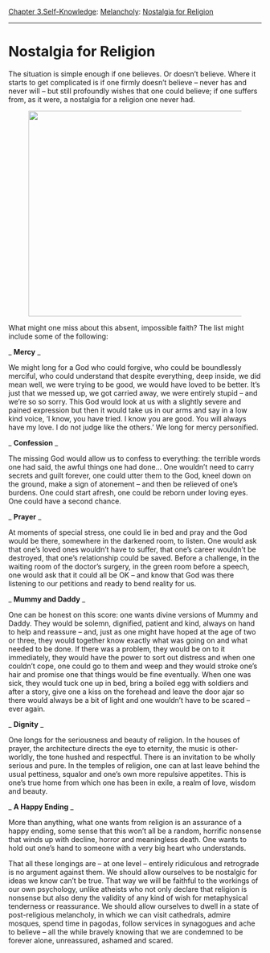 [Chapter 3.Self-Knowledge](https://www.theschooloflife.com/thebookoflife/category/self-knowledge/): [Melancholy](https://www.theschooloflife.com/thebookoflife/category/self-knowledge/melancholy/): [Nostalgia for Religion](https://www.theschooloflife.com/thebookoflife/nostalgia-for-religion-one-cant-believe-in/)

* * *

# Nostalgia for Religion

The situation is simple enough if one believes. Or doesn’t believe. Where it starts to get complicated is if one firmly doesn’t believe – never has and never will – but still profoundly wishes that one could believe; if one suffers from, as it were, a nostalgia for a religion one never had.

<figure class="aligncenter is-resized"><img src="https://www.theschooloflife.com/thebookoflife/wp-content/uploads/2020/06/53.jpg" alt="" class="wp-image-24702" width="614" height="409" srcset="https://www.theschooloflife.com/thebookoflife/wp-content/uploads/2020/06/53.jpg 669w, https://www.theschooloflife.com/thebookoflife/wp-content/uploads/2020/06/53-300x200.jpg 300w" sizes="(max-width: 614px) 100vw, 614px"></figure>

What might one miss about this absent, impossible faith? The list might include some of the following:

_ **Mercy** _

We might long for a God who could forgive, who could be boundlessly merciful, who could understand that despite everything, deep inside, we did mean well, we were trying to be good, we would have loved to be better. It’s just that we messed up, we got carried away, we were entirely stupid – and we’re so so sorry. This God would look at us with a slightly severe and pained expression but then it would take us in our arms and say in a low kind voice, ‘I know, you have tried. I know you are good. You will always have my love. I do not judge like the others.’ We long for mercy personified.

_ **Confession** _

The missing God would allow us to confess to everything: the terrible words one had said, the awful things one had done… One wouldn’t need to carry secrets and guilt forever, one could utter them to the God, kneel down on the ground, make a sign of atonement – and then be relieved of one’s burdens. One could start afresh, one could be reborn under loving eyes. One could have a second chance.

_ **Prayer** _

At moments of special stress, one could lie in bed and pray and the God would be there, somewhere in the darkened room, to listen. One would ask that one’s loved ones wouldn’t have to suffer, that one’s career wouldn’t be destroyed, that one’s relationship could be saved. Before a challenge, in the waiting room of the doctor’s surgery, in the green room before a speech, one would ask that it could all be OK – and know that God was there listening to our petitions and ready to bend reality for us.

_ **Mummy and Daddy** _

One can be honest on this score: one wants divine versions of Mummy and Daddy. They would be solemn, dignified, patient and kind, always on hand to help and reassure – and, just as one might have hoped at the age of two or three, they would together know exactly what was going on and what needed to be done. If there was a problem, they would be on to it immediately, they would have the power to sort out distress and when one couldn’t cope, one could go to them and weep and they would stroke one’s hair and promise one that things would be fine eventually. When one was sick, they would tuck one up in bed, bring a boiled egg with soldiers and after a story, give one a kiss on the forehead and leave the door ajar so there would always be a bit of light and one wouldn’t have to be scared – ever again.

_ **Dignity** _

One longs for the seriousness and beauty of religion. In the houses of prayer, the architecture directs the eye to eternity, the music is other-worldly, the tone hushed and respectful. There is an invitation to be wholly serious and pure. In the temples of religion, one can at last leave behind the usual pettiness, squalor and one’s own more repulsive appetites. This is one’s true home from which one has been in exile, a realm of love, wisdom and beauty.

_ **A Happy Ending** _

More than anything, what one wants from religion is an assurance of a happy ending, some sense that this won’t all be a random, horrific nonsense that winds up with decline, horror and meaningless death. One wants to hold out one’s hand to someone with a very big heart who understands.

That all these longings are – at one level – entirely ridiculous and retrograde is no argument against them. We should allow ourselves to be nostalgic for ideas we know can’t be true. That way we will be faithful to the workings of our own psychology, unlike atheists who not only declare that religion is nonsense but also deny the validity of any kind of wish for metaphysical tenderness or reassurance. We should allow ourselves to dwell in a state of post-religious melancholy, in which we can visit cathedrals, admire mosques, spend time in pagodas, follow services in synagogues and ache to believe – all the while bravely knowing that we are condemned to be forever alone, unreassured, ashamed and scared.
